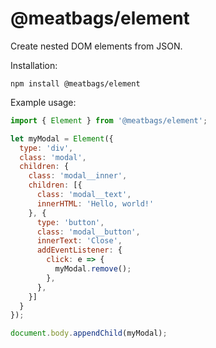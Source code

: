 # @meatbags/element

Create nested DOM elements from JSON.

Installation:
```
npm install @meatbags/element
```

Example usage:
```js
import { Element } from '@meatbags/element';

let myModal = Element({
  type: 'div',
  class: 'modal',
  children: {
    class: 'modal__inner',
    children: [{
      class: 'modal__text',
      innerHTML: 'Hello, world!'
    }, {
      type: 'button',
      class: 'modal__button',
      innerText: 'Close',
      addEventListener: {
        click: e => {
          myModal.remove();
        },
      },
    }]
  }
});

document.body.appendChild(myModal);
```

